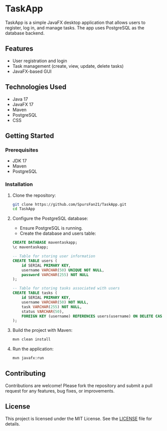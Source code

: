 # TaskApp

TaskApp is a simple JavaFX desktop application that allows users to register, log in, and manage tasks. The app uses PostgreSQL as the database backend.

## Features

- User registration and login
- Task management (create, view, update, delete tasks)
- JavaFX-based GUI

## Technologies Used

- Java 17
- JavaFX 17
- Maven
- PostgreSQL
- CSS

## Getting Started

### Prerequisites

- JDK 17
- Maven
- PostgreSQL

### Installation

1. Clone the repository:

    ```bash
    git clone https://github.com/SpursFan21/TaskApp.git
    cd TaskApp
    ```

2. Configure the PostgreSQL database:

    - Ensure PostgreSQL is running.
    - Create the database and users table:
    
    ```sql
    CREATE DATABASE maventaskapp;
    \c maventaskapp;
    
    -- Table for storing user information
    CREATE TABLE users (
        id SERIAL PRIMARY KEY,
        username VARCHAR(50) UNIQUE NOT NULL,
        password VARCHAR(255) NOT NULL
    );
    
    -- Table for storing tasks associated with users
    CREATE TABLE tasks (
        id SERIAL PRIMARY KEY,
        username VARCHAR(50) NOT NULL,
        task VARCHAR(255) NOT NULL,
        status VARCHAR(50),
        FOREIGN KEY (username) REFERENCES users(username) ON DELETE CASCADE
    );

    ```

3. Build the project with Maven:

    ```bash
    mvn clean install
    ```

4. Run the application:

    ```bash
    mvn javafx:run
    ```

## Contributing

Contributions are welcome! Please fork the repository and submit a pull request for any features, bug fixes, or improvements.

## License

This project is licensed under the MIT License. See the [LICENSE](LICENSE) file for details.
